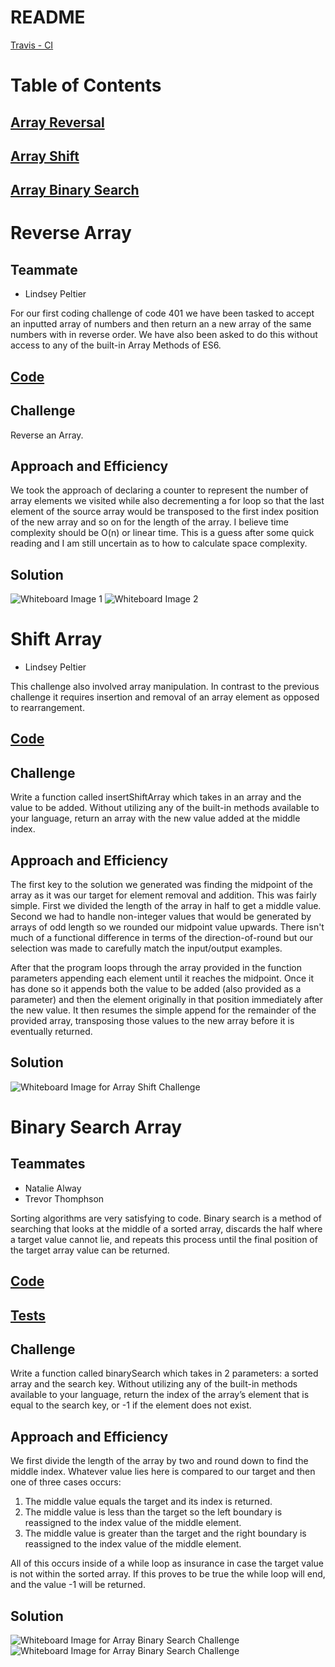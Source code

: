# README

[Travis - CI](https://travis-ci.com/pseudotsuga-401-advanced-javascript/data-structures-and-algorithms)

# Table of Contents

## [Array Reversal](#Reverse-Array)
## [Array Shift](#Shift-Array)
## [Array Binary Search](#Binary-Search-Array)

# Reverse Array

## Teammate

- Lindsey Peltier

For our first coding challenge of code 401 we have been tasked to accept an inputted array of numbers and then return an a new array of the same numbers with in reverse order. We have also been asked to do this without access to any of the built-in Array Methods of ES6. 

## [Code](./challenges/ArrayReverse/array-reverse.js)

## Challenge

Reverse an Array.

## Approach and Efficiency 

We took the approach of declaring a counter to represent the number of array elements we visited while also decrementing a for loop so that the last element of the source array would be transposed to the first index position of the new array and so on for the length of the array. I believe time complexity should be O(n) or linear time. This is a guess after some quick reading and I am still uncertain as to how to calculate space complexity.  

## Solution

![Whiteboard Image 1](./assets/arrayreverse-whiteboard.jpg)
![Whiteboard Image 2](./assets/arrayreverse-whiteboard2.jpg)


# Shift Array

- Lindsey Peltier

This challenge also involved array manipulation. In contrast to the previous challenge it requires insertion and removal of an array element as opposed to rearrangement. 

## [Code](./challenges/ArrayShift/array-shift.js)

## Challenge

Write a function called insertShiftArray which takes in an array and the value to be added. Without utilizing any of the built-in methods available to your language, return an array with the new value added at the middle index.

## Approach and Efficiency 

The first key to the solution we generated was finding the midpoint of the array as it was our target for element removal and addition. This was fairly simple. First we divided the length of the array in half to get a middle value. Second we had to handle non-integer values that would be generated by arrays of odd length so we rounded our midpoint value upwards. There isn't much of a functional difference in terms of the direction-of-round but our selection was made to carefully match the input/output examples.

After that the program loops through the array provided in the function parameters appending each element until it reaches the midpoint. Once it has done so it appends both the value to be added (also provided as a parameter) and then the element originally in that position immediately after the new value. It then resumes the simple append for the remainder of the provided array, transposing those values to the new array before it is eventually returned. 

## Solution

![Whiteboard Image for Array Shift Challenge](assets/arrayshift-whiteboard.jpg)

# Binary Search Array

## Teammates

- Natalie Alway
- Trevor Thomphson

Sorting algorithms are very satisfying to code. Binary search is a method of searching that looks at the middle of a sorted array, discards the half where a target value cannot lie, and repeats this process until the final position of the target array value can be returned. 

## [Code](./challenges/ArrayBinarySearch/array-binary-search.js)
## [Tests](./__tests__/array-binary-search.test.js)

## Challenge

Write a function called binarySearch which takes in 2 parameters: a sorted array and the search key. Without utilizing any of the built-in methods available to your language, return the index of the array’s element that is equal to the search key, or -1 if the element does not exist.

## Approach and Efficiency 

We first divide the length of the array by two and round down to find the middle index. Whatever value lies here is compared to our target and then one of three cases occurs:
1. The middle value equals the target and its index is returned.
2. The middle value is less than the target so the left boundary is reassigned to the index value of the middle element. 
3. The middle value is greater than the target and the right boundary is reassigned to the index value of the middle element.

All of this occurs inside of a while loop as insurance in case the target value is not within the sorted array. If this proves to be true the while loop will end, and the value -1 will be returned.

## Solution

![Whiteboard Image for Array Binary Search Challenge](./assets/array-binary-sort-1.jpg)
![Whiteboard Image for Array Binary Search Challenge](./assets/array-binary-sort-2.jpg)
